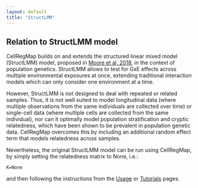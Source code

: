 ```yaml
---
layout: default
title: "StructLMM"
---
```


## Relation to StructLMM model
CellRegMap builds on and extends the structured linear mixed model (StructLMM) model, proposed in [Moore et al, 2018](https://www.nature.com/articles/s41588-018-0271-0), in the context of population genetics. StructLMM allows to test for GxE effects across multiple environmental exposures at once, extending traditional interaction models which can only consider one environment at a time.

However, StructLMM is not designed to deal with repeated or related samples. Thus, it is not well suited to model longitudinal data (where multiple observations from the same individuals are collected over time) or single-cell data (where multiple cells are collected from the same individual), nor can it optimally model population stratification and cryptic relatedness, which have been shown to be prevalent in population genetic data.
CellRegMap overcomes this by including an additional random effect term that models relatedness across samples.

Nevertheless, the original StructLMM model can be run using CellRegMap, by simply setting the relatedness matrix to None, i.e.: 

    K=None
    
and then following the instructions from the [Usage](https://limix.github.io/CellRegMap/usage.html) or [Tutorials](https://limix.github.io/CellRegMap/tutorials.html) pages.
